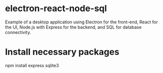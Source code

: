 # electron-react-node-sql
Example of a desktop application using Electron for the front-end, React for the UI, Node.js with Express for the backend, and SQL for database connectivity.

# Install necessary packages
npm install express sqlite3


